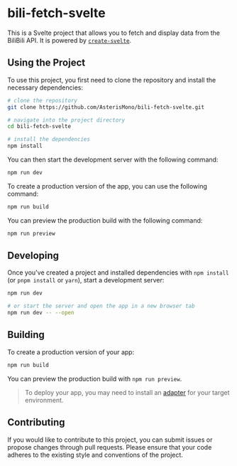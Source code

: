# bili-fetch-svelte

This is a Svelte project that allows you to fetch and display data from the BiliBili API. It is powered by [`create-svelte`](https://github.com/sveltejs/kit/tree/master/packages/create-svelte).

## Using the Project

To use this project, you first need to clone the repository and install the necessary dependencies:

```bash
# clone the repository
git clone https://github.com/AsterisMono/bili-fetch-svelte.git

# navigate into the project directory
cd bili-fetch-svelte

# install the dependencies
npm install
```

You can then start the development server with the following command:

```bash
npm run dev
```

To create a production version of the app, you can use the following command:

```bash
npm run build
```

You can preview the production build with the following command:

```bash
npm run preview
```

## Developing

Once you've created a project and installed dependencies with `npm install` (or `pnpm install` or `yarn`), start a development server:

```bash
npm run dev

# or start the server and open the app in a new browser tab
npm run dev -- --open
```

## Building

To create a production version of your app:

```bash
npm run build
```

You can preview the production build with `npm run preview`.

> To deploy your app, you may need to install an [adapter](https://kit.svelte.dev/docs/adapters) for your target environment.

## Contributing

If you would like to contribute to this project, you can submit issues or propose changes through pull requests. Please ensure that your code adheres to the existing style and conventions of the project.